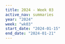 ```yaml
---
title: 2024 - Week 03
active_nav: summaries
year: "2024"
week: "wk03"
start_date: "2024-01-15"
end_date: "2024-01-21"
---
```

